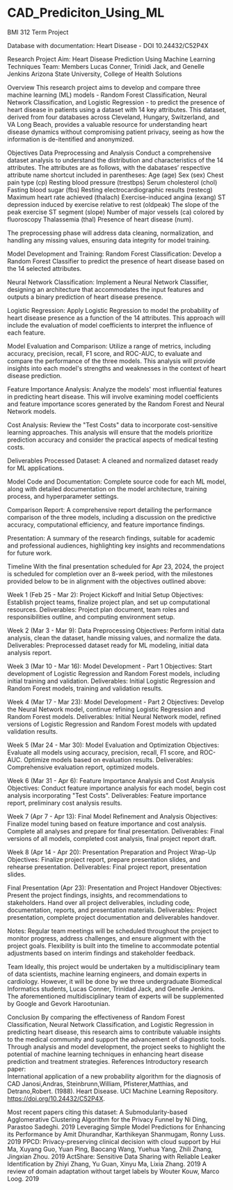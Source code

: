 # CAD_Prediciton_Using_ML
BMI 312 Term Project

Database with documentation: Heart Disease - DOI 10.24432/C52P4X

Research Project Aim: Heart Disease Prediction Using Machine Learning Techniques
Team: Members Lucas Conner, Trinidi Jack, and Genelle Jenkins
Arizona State University, College of Health Solutions


Overview
This research project aims to develop and compare three machine learning (ML) models - Random Forest Classification, Neural Network Classification, and Logistic Regression - to predict the presence of heart disease in patients using a dataset with 14 key attributes. This dataset, derived from four databases across Cleveland, Hungary, Switzerland, and VA Long Beach, provides a valuable resource for understanding heart disease dynamics without compromising patient privacy, seeing as how the information is de-itentified and anonymized.

Objectives
Data Preprocessing and Analysis
Conduct a comprehensive dataset analysis to understand the distribution and characteristics of the 14 attributes. The attributes are as follows, with the dabatases’ respective attribute name shortcut included in parentheses:
Age (age)
Sex (sex)
Chest pain type (cp)
Resting blood pressure (trestbps) 
Serum cholesterol (chol)
Fasting blood sugar (fbs)
Resting electrocardiographic results (restecg)
Maximum heart rate achieved (thalach)
Exercise-induced angina (exang)
ST depression induced by exercise relative to rest (oldpeak)
The slope of the peak exercise ST segment (slope)
Number of major vessels (ca) colored by fluoroscopy
Thalassemia (thal)
Presence of heart disease (num). 

The preprocessing phase will address data cleaning, normalization, and handling any missing values, ensuring data integrity for model training.

Model Development and Training:
Random Forest Classification: 
Develop a Random Forest Classifier to predict the presence of heart disease based on the 14 selected attributes.

Neural Network Classification: 
Implement a Neural Network Classifier, designing an architecture that accommodates the input features and outputs a binary prediction of heart disease presence.

Logistic Regression: 
Apply Logistic Regression to model the probability of heart disease presence as a function of the 14 attributes. This approach will include the evaluation of model coefficients to interpret the influence of each feature.

Model Evaluation and Comparison: 
Utilize a range of metrics, including accuracy, precision, recall, F1 score, and ROC-AUC, to evaluate and compare the performance of the three models. This analysis will provide insights into each model's strengths and weaknesses in the context of heart disease prediction.

Feature Importance Analysis: 
Analyze the models' most influential features in predicting heart disease. This will involve examining model coefficients and feature importance scores generated by the Random Forest and Neural Network models.

Cost Analysis: 
Review the "Test Costs" data to incorporate cost-sensitive learning approaches. This analysis will ensure that the models prioritize prediction accuracy and consider the practical aspects of medical testing costs.

Deliverables
Processed Dataset: 
A cleaned and normalized dataset ready for ML applications.

Model Code and Documentation: 
Complete source code for each ML model, along with detailed documentation on the model architecture, training process, and hyperparameter settings.

Comparison Report: 
A comprehensive report detailing the performance comparison of the three models, including a discussion on the predictive accuracy, computational efficiency, and feature importance findings.

Presentation:
A summary of the research findings, suitable for academic and professional audiences, highlighting key insights and recommendations for future work.

Timeline
With the final presentation scheduled for Apr 23, 2024, the project is scheduled for completion over an 8-week period, with the milestones provided below to be in alignment with the objectives outlined above:


Week 1 (Feb 25 - Mar 2): Project Kickoff and Initial Setup
Objectives: Establish project teams, finalize project plan, and set up computational resources.
Deliverables: Project plan document, team roles and responsibilities outline, and computing environment setup.

Week 2 (Mar 3 - Mar 9): Data Preprocessing
Objectives: Perform initial data analysis, clean the dataset, handle missing values, and normalize the data.
Deliverables: Preprocessed dataset ready for ML modeling, initial data analysis report.

Week 3 (Mar 10 - Mar 16): Model Development - Part 1
Objectives: Start development of Logistic Regression and Random Forest models, including initial training and validation.
Deliverables: Initial Logistic Regression and Random Forest models, training and validation results.


Week 4 (Mar 17 - Mar 23): Model Development - Part 2
Objectives: Develop the Neural Network model, continue refining Logistic Regression and Random Forest models.
Deliverables: Initial Neural Network model, refined versions of Logistic Regression and Random Forest models with updated validation results.

Week 5 (Mar 24 - Mar 30): Model Evaluation and Optimization
Objectives: Evaluate all models using accuracy, precision, recall, F1 score, and ROC-AUC. Optimize models based on evaluation results.
Deliverables: Comprehensive evaluation report, optimized models.

Week 6 (Mar 31 - Apr 6): Feature Importance Analysis and Cost Analysis
Objectives: Conduct feature importance analysis for each model, begin cost analysis incorporating "Test Costs".
Deliverables: Feature importance report, preliminary cost analysis results.

Week 7 (Apr 7 - Apr 13): Final Model Refinement and Analysis
Objectives: Finalize model tuning based on feature importance and cost analysis. Complete all analyses and prepare for final presentation.
Deliverables: Final versions of all models, completed cost analysis, final project report draft.

Week 8 (Apr 14 - Apr 20): Presentation Preparation and Project Wrap-Up
Objectives: Finalize project report, prepare presentation slides, and rehearse presentation.
Deliverables: Final project report, presentation slides.

Final Presentation (Apr 23): Presentation and Project Handover
Objectives: Present the project findings, insights, and recommendations to stakeholders. Hand over all project deliverables, including code, documentation, reports, and presentation materials.
Deliverables: Project presentation, complete project documentation and deliverables handover.

Notes:
Regular team meetings will be scheduled throughout the project to monitor progress, address challenges, and ensure alignment with the project goals.
Flexibility is built into the timeline to accommodate potential adjustments based on interim findings and stakeholder feedback.

Team
Ideally, this project would be undertaken by a multidisciplinary team of data scientists, machine learning engineers, and domain experts in cardiology. However, it will be done by we three undergraduate Biomedical Informatics students, Lucas Conner, Trinidad Jack, and Genelle Jenkins. The aforementioned multidisciplinary team of experts will be supplemented by Google and Gevork Harootunian.

Conclusion
By comparing the effectiveness of Random Forest Classification, Neural Network Classification, and Logistic Regression in predicting heart disease, this research aims to contribute valuable insights to the medical community and support the advancement of diagnostic tools. Through analysis and model development, the project seeks to highlight the potential of machine learning techniques in enhancing heart disease prediction and treatment strategies.
References
Introductory research paper:  
International application of a new probability algorithm for the diagnosis of CAD
Janosi,Andras, Steinbrunn,William, Pfisterer,Matthias, and Detrano,Robert. (1988). Heart Disease. UCI Machine Learning Repository. https://doi.org/10.24432/C52P4X.

Most recent papers citing this dataset:
A Submodularity-based Agglomerative Clustering Algorithm for the Privacy Funnel by Ni Ding, Parastoo Sadeghi. 2019
Leveraging Simple Model Predictions for Enhancing its Performance by Amit Dhurandhar, Karthikeyan Shanmugam, Ronny Luss. 2019
PPCD: Privacy-preserving clinical decision with cloud support by Hui Ma, Xuyang Guo, Yuan Ping, Baocang Wang, Yuehua Yang, Zhili Zhang, Jingxian Zhou. 2019
ActShare: Sensitive Data Sharing with Reliable Leaker Identification by Zhiyi Zhang, Yu Guan, Xinyu Ma, Lixia Zhang. 2019
A review of domain adaptation without target labels by Wouter Kouw, Marco Loog. 2019
